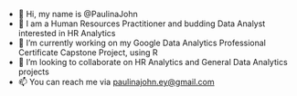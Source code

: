 - 👋 Hi, my name is @PaulinaJohn
- 👀 I am a Human Resources Practitioner and budding Data Analyst interested in HR Analytics
- 🌱 I’m currently working on my Google Data Analytics Professional Certificate Capstone Project, using R
- 💞️ I’m looking to collaborate on HR Analytics and General Data Analytics projects
- 📫 You can reach me via paulinajohn.ey@gmail.com

<!---
PaulinaJohn/PaulinaJohn is a ✨ special ✨ repository because its `README.md` (this file) appears on your GitHub profile.
You can click the Preview link to take a look at your changes.
--->
